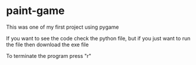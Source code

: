 # paint-game
This was one of my first project using pygame

If you want to see the code check the python file, but if you just want to run the file then download the exe file

To terminate the program press "r"
